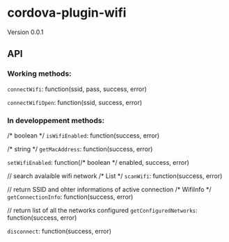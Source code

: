 # cordova-plugin-wifi

Version 0.0.1

## API

### Working methods:

`connectWifi`: function(ssid, pass, success, error)

`connectWifiOpen`: function(ssid, success, error)

### In developpement methods:

/* boolean */ `isWifiEnabled`: function(success, error)

/* string */ `getMacAddress`: function(success, error)

`setWifiEnabled`: function(/* boolean */ enabled, success, error)

// search avalaible wifi network
/* List<ScanResult> */ `scanWifi`: function(success, error) 
    
// return SSID and ohter informations of active connection
/* WifiInfo */ `getConnectionInfo`: function(success, error)

// return list of all the networks configured
`getConfiguredNetworks`: function(success, error)

`disconnect`: function(success, error)
